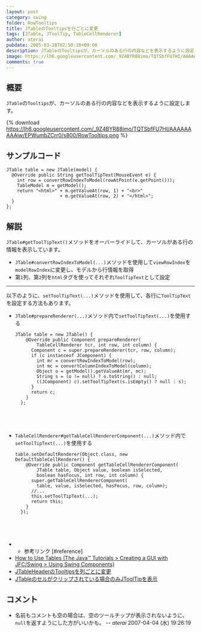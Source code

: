 ```yaml
---
layout: post
category: swing
folder: RowTooltips
title: JTableのTooltipsを行ごとに変更
tags: [JTable, JToolTip, TableCellRenderer]
author: aterai
pubdate: 2005-03-28T02:50:10+09:00
description: JTableのTooltipsが、カーソルのある行の内容などを表示するように設定します。
image: https://lh6.googleusercontent.com/_9Z4BYR88imo/TQTSbfFU7HI/AAAAAAAAAiw/EPWumbZCrr0/s800/RowTooltips.png
comments: true
---
```

## 概要
`JTable`の`Tooltips`が、カーソルのある行の内容などを表示するように設定します。

{% download https://lh6.googleusercontent.com/_9Z4BYR88imo/TQTSbfFU7HI/AAAAAAAAAiw/EPWumbZCrr0/s800/RowTooltips.png %}

## サンプルコード
<pre class="prettyprint"><code>JTable table = new JTable(model) {
  @Override public String getToolTipText(MouseEvent e) {
    int row = convertRowIndexToModel(rowAtPoint(e.getPoint()));
    TableModel m = getModel();
    return "&lt;html&gt;" + m.getValueAt(row, 1) + "&lt;br&gt;"
                    + m.getValueAt(row, 2) + "&lt;/html&gt;";
  }
};
</code></pre>

## 解説
`JTable#getToolTipText()`メソッドをオーバーライドして、カーソルがある行の情報を表示しています。

- `JTable#convertRowIndexToModel(...)`メソッドを使用して`viewRowIndex`を`modelRowIndex`に変更し、モデルから行情報を取得
- 第`1`列、第`2`列を`html`タグを使ってそれぞれ`ToolTipText`として設定

<!-- dummy comment line for breaking list -->

- - - -
以下のように、`setToolTipText(...)`メソッドを使用して、各行に`ToolTipText`を設定する方法もあります。

- `JTable#prepareRenderer(...)`メソッド内で`setToolTipText(...)`を使用する
    
    <pre class="prettyprint"><code>JTable table = new JTable() {
      @Override public Component prepareRenderer(
          TableCellRenderer tcr, int row, int column) {
        Component c = super.prepareRenderer(tcr, row, column);
        if (c instanceof JComponent) {
          int mr = convertRowIndexToModel(row);
          int mc = convertColumnIndexToModel(column);
          Object o = getModel().getValueAt(mr, mc);
          String s = (o != null) ? o.toString() : null;
          ((JComponent) c).setToolTipText(s.isEmpty() ? null : s);
        }
        return c;
      }
    };
</code></pre>
- `TableCellRenderer#getTableCellRendererComponent(...)`メソッド内で`setToolTipText(...)`を使用する
    
    <pre class="prettyprint"><code>table.setDefaultRenderer(Object.class, new DefaultTableCellRenderer() {
      @Override public Component getTableCellRendererComponent(
          JTable table, Object value, boolean isSelected,
          boolean hasFocus, int row, int column) {
        super.getTableCellRendererComponent(
          table, value, isSelected, hasFocus, row, column);
        //...
        this.setToolTipText(...);
        return this;
      }
    });
</code></pre>
- * 参考リンク [#reference]
- [How to Use Tables (The Java™ Tutorials > Creating a GUI with JFC/Swing > Using Swing Components)](https://docs.oracle.com/javase/tutorial/uiswing/components/table.html#celltooltip)
- [JTableHeaderのTooltipsを列ごとに変更](https://ateraimemo.com/Swing/HeaderTooltips.html)
- [JTableのセルがクリップされている場合のみJToolTipを表示](https://ateraimemo.com/Swing/ClippedCellTooltips.html)

<!-- dummy comment line for breaking list -->

## コメント
- 名前もコメントも空の場合は、空のツールチップが表示されないように、`null`を返すようにした方がいいかも。 -- *aterai* 2007-04-04 (水) 19:26:19

<!-- dummy comment line for breaking list -->
